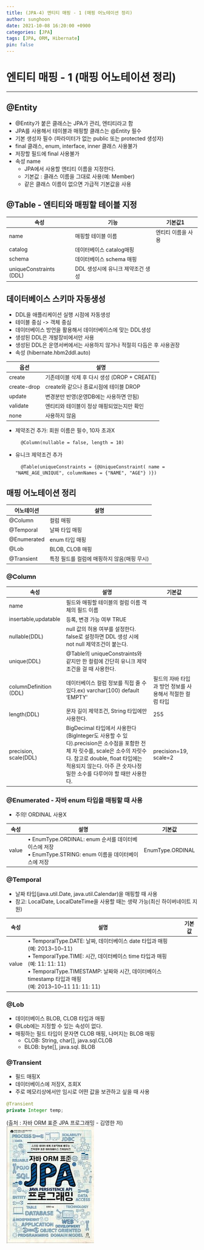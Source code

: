 ```yaml
---
title: (JPA-4) 엔티티 매핑 - 1 (매핑 어노테이션 정리)
author: sunghoon
date: 2021-10-08 16:20:00 +0900
categories: [JPA]
tags: [JPA, ORM, Hibernate]
pin: false
--- 
```


# 엔티티 매핑 - 1 (매핑 어노테이션 정리)
---

## @Entity  
- @Entity가 붙은 클래스는 JPA가 관리, 엔티티라고 함  
- JPA를 사용해서 테이블과 매핑할 클래스는 @Entity 필수  
- 기본 생성자 필수 (파라미터가 없는 public 또는 protected 생성자)  
- final 클래스, enum, interface, inner 클래스 사용불가  
- 저장할 필드에 final 사용불가  
- 속성 name
	- JPA에서 사용할 엔티티 이름을 지정한다.
	- 기본값 : 클래스 이름을 그대로 사용(예: Member)
	- 같은 클래스 이름이 없으면 가급적 기본값을 사용

## @Table - 엔티티와 매핑할 테이블 지정  

|속성|기능|기본값1| 
|---|---|---|
|name|매핑할 테이블 이름|엔티티 이름을 사용|
|catalog|데이터베이스 catalog매핑||
|schema|데이터베이스 schema 매핑||
|uniqueConstraints (DDL)| DDL 생성시에 유니크 제약조건 생성||
  
## 데이터베이스 스키마 자동생성
- DDL을 애플리케이션 실행 시점에 자동생성
- 테이블 중심 -> 객체 중심
- 데이터베이스 방언을 활용해서 데이터베이스에 맞는 DDL생성
- 생성된 DDL은 개발장비에서만 사용
- 생성된 DDL은 운영서버에서는 사용하지 않거나 적절히 다듬은 후 사용권장
- 속성 (hibernate.hbm2ddl.auto)

|옵션|설명|
|---|---|
|create|기존테이블 삭제 후 다시 생성 (DROP + CREATE)|
|create-drop| create와 같으나 종료시점에 테이블 DROP| 
|update| 변경분만 반영(운영DB에는 사용하면 안됨)|
|validate| 엔티티와 테이블이 정상 매핑되었는지만 확인|
|none| 사용하지 않음|

- 제약조건 추가: 회원 이름은 필수, 10자 초과X

		@Column(nullable = false, length = 10)

- 유니크 제약조건 추가 

		@Table(uniqueConstraints = {@UniqueConstraint( name = "NAME_AGE_UNIQUE", columnNames = {"NAME", "AGE"} )}) 

## 매핑 어노테이션 정리

|어노테이션|설명|
|---|---|
|@Column| 컬럼 매핑|
|@Temporal| 날짜 타입 매핑|
|@Enumerated|enum 타입 매핑|
|@Lob| BLOB, CLOB 매핑|
|@Transient| 특정 필드를 컬럼에 매핑하지 않음(매핑 무시)|

### @Column

|속성|설명|기본값| 
|---|---|---|
|name |필드와 매핑할 테이블의 컬럼 이름 객체의 필드 이름||
|insertable,updatable| 등록, 변경 가능 여부 TRUE||
|nullable(DDL)| null 값의 허용 여부를 설정한다. false로 설정하면 DDL 생성 시에 not null 제약조건이 붙는다.|
|unique(DDL)| @Table의 uniqueConstraints와 같지만 한 컬럼에 간단히 유니크 제약조건을 걸 때 사용한다.|
|columnDefinition (DDL)|데이터베이스 컬럼 정보를 직접 줄 수 있다.ex) varchar(100) default ‘EMPTY'|필드의 자바 타입과 방언 정보를 사용해서 적절한 컬럼 타입 |
|length(DDL)| 문자 길이 제약조건, String 타입에만 사용한다. |255 |
precision, scale(DDL)|BigDecimal 타입에서 사용한다(BigInteger도 사용할 수 있다).precision은 소수점을 포함한 전체 자 릿수를, scale은 소수의 자릿수다. 참고로 double, float 타입에는 적용되지 않는다. 아주 큰 숫자나정 밀한 소수를 다루어야 할 때만 사용한다.|precision=19, scale=2 |

### @Enumerated - 자바 enum 타입을 매핑할 때 사용
- 주의! ORDINAL 사용X

|속성| 설명| 기본값|
|---|---|---|
|value| • EnumType.ORDINAL: enum 순서를 데이터베이스에 저장 <br/>• EnumType.STRING: enum 이름을 데이터베이스에 저장 |EnumType.ORDINAL 

### @Temporal
- 날짜 타입(java.util.Date, java.util.Calendar)을 매핑할 때 사용
- 참고: LocalDate, LocalDateTime을 사용할 때는 생략 가능(최신 하이버네이트 지원)

|속성| 설명| 기본값|
|---|---|---|
|value|• TemporalType.DATE: 날짜, 데이터베이스 date 타입과 매핑<br/>(예: 2013–10–11)<br/>• TemporalType.TIME: 시간, 데이터베이스 time 타입과 매핑<br/>(예: 11: 11: 11)<br/>• TemporalType.TIMESTAMP: 날짜와 시간, 데이터베이스 timestamp 타입과 매핑<br/>(예: 2013–10–11 11: 11: 11) 

### @Lob
- 데이터베이스 BLOB, CLOB 타입과 매핑
- @Lob에는 지정할 수 있는 속성이 없다.
- 매핑하는 필드 타입이 문자면 CLOB 매핑, 나머지는 BLOB 매핑
	- CLOB: String, char[], java.sql.CLOB
	- BLOB: byte[], java.sql. BLOB 

### @Transient
- 필드 매핑X
- 데이터베이스에 저장X, 조회X
- 주로 메모리상에서만 임시로 어떤 값을 보관하고 싶을 때 사용
```java
@Transient
private Integer temp; 
```
  
(출처 : 자바 ORM 표준 JPA 프로그래밍 - 김영한 저)  
![출처책표지](/assets/img/JPA_book.jpg)